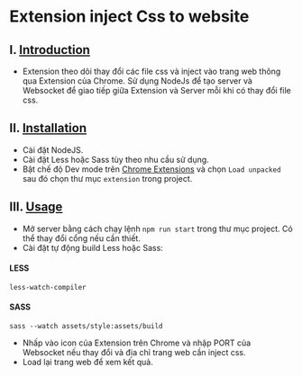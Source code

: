 # Extension inject Css to website

## I. [Introduction](#introduction)
- Extension theo dõi thay đổi các file css và inject vào trang web thông qua Extension của Chrome. Sử dụng NodeJs để tạo server và Websocket để giao tiếp giữa Extension và Server mỗi khi có thay đổi file css.
## II. [Installation](#installation)
- Cài đặt NodeJS.
- Cài đặt Less hoặc Sass tùy theo nhu cầu sử dụng.
- Bật chế độ Dev mode trên [Chrome Extensions](chrome://extensions/) và chọn `Load unpacked` sau đó chọn thư mục `extension` trong project.

## III. [Usage](#usage)
- Mở server bằng cách chạy lệnh `npm run start` trong thư mục project. Có thể thay đổi cổng nếu cần thiết.
- Cài đặt tự động build Less hoặc Sass:
#### LESS
```command
less-watch-compiler
```
#### SASS
```command
sass --watch assets/style:assets/build
```
- Nhấp vào icon của Extension trên Chrome và nhập PORT của Websocket nếu thay đổi và địa chỉ trang web cần inject css.
- Load lại trang web để xem kết quả.